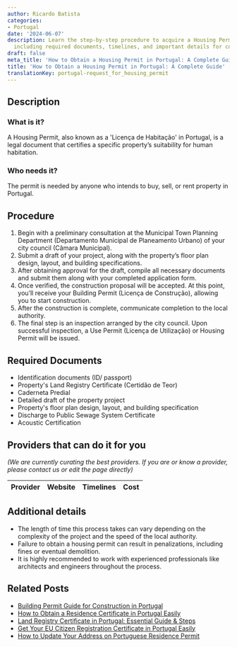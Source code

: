 ```yaml
---
author: Ricardo Batista
categories:
- Portugal
date: '2024-06-07'
description: Learn the step-by-step procedure to acquire a Housing Permit in Portugal,
  including required documents, timelines, and important details for compliance.
draft: false
meta_title: 'How to Obtain a Housing Permit in Portugal: A Complete Guide'
title: 'How to Obtain a Housing Permit in Portugal: A Complete Guide'
translationKey: portugal-request_for_housing_permit
---
```


## Description
### What is it?
A Housing Permit, also known as a 'Licença de Habitação' in Portugal, is a legal document that certifies a specific property’s suitability for human habitation.
### Who needs it?
The permit is needed by anyone who intends to buy, sell, or rent property in Portugal.

## Procedure
1. Begin with a preliminary consultation at the Municipal Town Planning Department (Departamento Municipal de Planeamento Urbano) of your city council (Câmara Municipal). 
2. Submit a draft of your project, along with the property’s floor plan design, layout, and building specifications. 
3. After obtaining approval for the draft, compile all necessary documents and submit them along with your completed application form.
4. Once verified, the construction proposal will be accepted. At this point, you’ll receive your Building Permit (Licença de Construção), allowing you to start construction.
5. After the construction is complete, communicate completion to the local authority. 
6. The final step is an inspection arranged by the city council. Upon successful inspection, a Use Permit (Licença de Utilização) or Housing Permit will be issued.

## Required Documents
- Identification documents (ID/ passport)
- Property's Land Registry Certificate (Certidão de Teor)
- Caderneta Predial
- Detailed draft of the property project
- Property's floor plan design, layout, and building specification
- Discharge to Public Sewage System Certificate
- Acoustic Certification

## Providers that can do it for you

_(We are currently curating the best providers. If you are or know a provider, please contact us or edit the page directly)_

| Provider        |     Website     |     Timelines    |       Cost      |
| --------------- | --------------- |  :-------------: | :-------------: |

## Additional details
- The length of time this process takes can vary depending on the complexity of the project and the speed of the local authority.
- Failure to obtain a housing permit can result in penalizations, including fines or eventual demolition.
- It is highly recommended to work with experienced professionals like architects and engineers throughout the process.


## Related Posts

- [Building Permit Guide for Construction in Portugal](https://tramitit.com/guides/portugal/request_for_building_permit/)
- [How to Obtain a Residence Certificate in Portugal Easily](https://tramitit.com/guides/portugal/request_for_residence_certificate/)
- [Land Registry Certificate in Portugal: Essential Guide & Steps](https://tramitit.com/guides/portugal/request_for_land_registry_certificate/)
- [Get Your EU Citizen Registration Certificate in Portugal Easily](https://tramitit.com/guides/portugal/request_for_registration_certificate_for_eu_citizen/)
- [How to Update Your Address on Portuguese Residence Permit](https://tramitit.com/guides/portugal/change_of_address_on_residence_permit/)